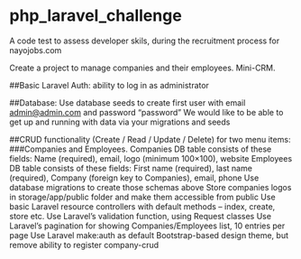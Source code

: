 # php_laravel_challenge
A code test to assess developer skils, during the recruitment process for nayojobs.com

Create a project to manage companies and their employees. Mini-CRM.

##Basic Laravel Auth: 
ability to log in as administrator

##Database:
Use database seeds to create first user with email admin@admin.com and password “password”
We would like to be able to get up and running with data via your migrations and seeds

##CRUD functionality (Create / Read / Update / Delete) for two menu items: 
###Companies and Employees.
Companies DB table consists of these fields: Name (required), email, logo (minimum 100×100), website
Employees DB table consists of these fields: First name (required), last name (required), Company (foreign key to Companies), email, phone
Use database migrations to create those schemas above
Store companies logos in storage/app/public folder and make them accessible from public
Use basic Laravel resource controllers with default methods – index, create, store etc.
Use Laravel’s validation function, using Request classes
Use Laravel’s pagination for showing Companies/Employees list, 10 entries per page
Use Laravel make:auth as default Bootstrap-based design theme, but remove ability to register
company-crud






